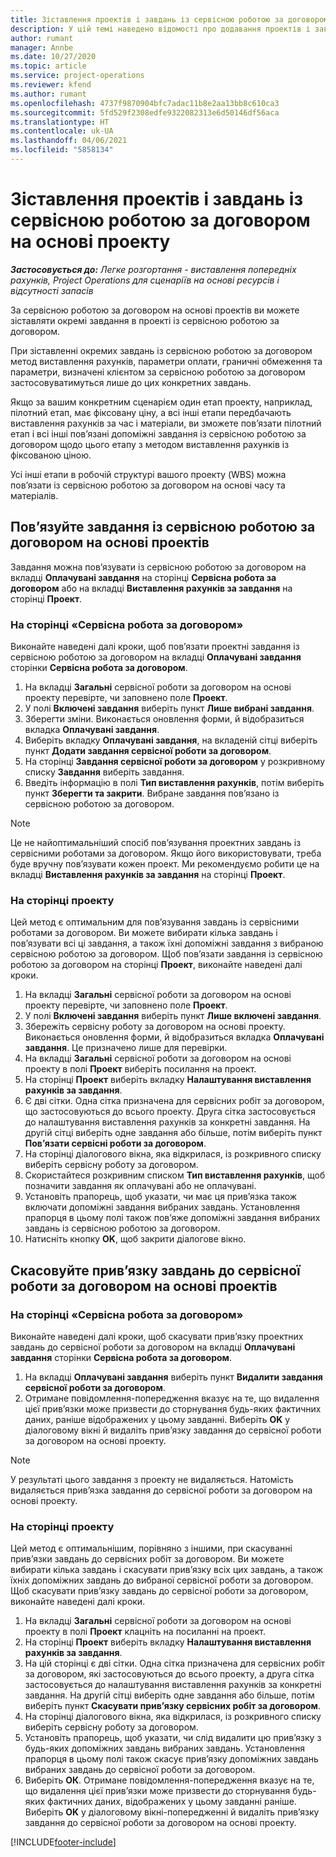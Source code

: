 ```yaml
---
title: Зіставлення проектів і завдань із сервісною роботою за договором на основі проектів – легка версія
description: У цій темі наведено відомості про додавання проектів і завдань до сервісної роботи за договором та видалення проектів і завдань із сервісної роботи за договором.
author: rumant
manager: Annbe
ms.date: 10/27/2020
ms.topic: article
ms.service: project-operations
ms.reviewer: kfend
ms.author: rumant
ms.openlocfilehash: 4737f9870904bfc7adac11b8e2aa13bb8c610ca3
ms.sourcegitcommit: 5fd529f2308edfe9322082313e6d50146df56aca
ms.translationtype: HT
ms.contentlocale: uk-UA
ms.lasthandoff: 04/06/2021
ms.locfileid: "5858134"
---
```

# <a name="map-projects-and-tasks-to-a-project-based-contract-line"></a>Зіставлення проектів і завдань із сервісною роботою за договором на основі проекту 

_**Застосовується до:** Легке розгортання - виставлення попередніх рахунків, Project Operations для сценаріїв на основі ресурсів і відсутності запасів_

За сервісною роботою за договором на основі проектів ви можете зіставляти окремі завдання в проекті із сервісною роботою за договором.

При зіставленні окремих завдань із сервісною роботою за договором метод виставлення рахунків, параметри оплати, граничні обмеження та параметри, визначені клієнтом за сервісною роботою за договором застосовуватимуться лише до цих конкретних завдань.

Якщо за вашим конкретним сценарієм один етап проекту, наприклад, пілотний етап, має фіксовану ціну, а всі інші етапи передбачають виставлення рахунків за час і матеріали, ви зможете пов’язати пілотний етап і всі інші пов’язані допоміжні завдання із сервісною роботою за договором щодо цього етапу з методом виставлення рахунків із фіксованою ціною.

Усі інші етапи в робочій структурі вашого проекту (WBS) можна пов’язати із сервісною роботою за договором на основі часу та матеріалів.

## <a name="associate-tasks-to-project-based-contract-lines"></a>Пов’язуйте завдання із сервісною роботою за договором на основі проектів

Завдання можна пов’язувати із сервісною роботою за договором на вкладці **Оплачувані завдання** на сторінці **Сервісна робота за договором** або на вкладці **Виставлення рахунків за завдання** на сторінці **Проект**.

### <a name="from-the-contract-line-page"></a>На сторінці «Сервісна робота за договором»

Виконайте наведені далі кроки, щоб пов’язати проектні завдання із сервісною роботою за договором на вкладці **Оплачувані завдання** сторінки **Сервісна робота за договором**.

1. На вкладці **Загальні** сервісної роботи за договором на основі проекту перевірте, чи заповнено поле **Проект**.
2. У полі **Включені завдання** виберіть пункт **Лише вибрані завдання**.
3. Зберегти зміни. Виконається оновлення форми, й відобразиться вкладка **Оплачувані завдання**.
4. Виберіть вкладку **Оплачувані завдання**, на вкладеній сітці виберіть пункт **Додати завдання сервісної роботи за договором**.
5. На сторінці **Завдання сервісної роботи за договором** у розкривному списку **Завдання** виберіть завдання. 
6. Введіть інформацію в полі **Тип виставлення рахунків**, потім виберіть пункт **Зберегти та закрити**. Вибране завдання пов’язано із сервісною роботою за договором.

> [!NOTE]
> Це не найоптимальніший спосіб пов’язування проектних завдань із сервісними роботами за договором. Якщо його використовувати, треба буде вручну пов’язувати кожен проект. Ми рекомендуємо робити це на вкладці **Виставлення рахунків за завдання** на сторінці **Проект**.

### <a name="from-the-project-page"></a>На сторінці проекту

Цей метод є оптимальним для пов’язування завдань із сервісними роботами за договором. Ви можете вибирати кілька завдань і пов’язувати всі ці завдання, а також їхні допоміжні завдання з вибраною сервісною роботою за договором. Щоб пов’язати завдання із сервісною роботою за договором на сторінці **Проект**, виконайте наведені далі кроки.

1. На вкладці **Загальні** сервісної роботи за договором на основі проекту перевірте, чи заповнено поле **Проект**.
2. У полі **Включені завдання** виберіть пункт **Лише включені завдання**.
3. Збережіть сервісну роботу за договором на основі проекту. Виконається оновлення форми, й відобразиться вкладка **Оплачувані завдання**. Це призначено лише для перевірки.
4. На вкладці **Загальні** сервісної роботи за договором на основі проекту в полі **Проект** виберіть посилання на проект.
5. На сторінці **Проект** виберіть вкладку **Налаштування виставлення рахунків за завдання**.
6. Є дві сітки. Одна сітка призначена для сервісних робіт за договором, що застосовуються до всього проекту. Друга сітка застосовується до налаштування виставлення рахунків за конкретні завдання. На другій сітці виберіть одне завдання або більше, потім виберіть пункт **Пов’язати сервісні роботи за договором**.
7. На сторінці діалогового вікна, яка відкрилася, із розкривного списку виберіть сервісну роботу за договором.
8. Скористайтеся розкривним списком **Тип виставлення рахунків**, щоб позначити завдання як оплачувані або не оплачувані.
9. Установіть прапорець, щоб указати, чи має ця прив’язка також включати допоміжні завдання вибраних завдань. Установлення прапорця в цьому полі також пов’яже допоміжні завдання вибраних завдань із сервісною роботою за договором.
10. Натисніть кнопку **OK**, щоб закрити діалогове вікно.

## <a name="unassociate-tasks-from-project-based-contract-lines"></a>Скасовуйте прив’язку завдань до сервісної роботи за договором на основі проектів

### <a name="from-the-contract-line-page"></a>На сторінці «Сервісна робота за договором»

Виконайте наведені далі кроки, щоб скасувати прив’язку проектних завдань до сервісної роботи за договором на вкладці **Оплачувані завдання** сторінки **Сервісна робота за договором**.

1. На вкладці **Оплачувані завдання** виберіть пункт **Видалити завдання сервісної роботи за договором**.
2. Отримане повідомлення-попередження вказує на те, що видалення цієї прив’язки може призвести до сторнування будь-яких фактичних даних, раніше відображених у цьому завданні. Виберіть **OK** у діалоговому вікні й видаліть прив’язку завдання до сервісної роботи за договором на основі проекту. 

> [!NOTE]
> У результаті цього завдання з проекту не видаляється. Натомість видаляється прив’язка завдання до сервісної роботи за договором на основі проекту.

### <a name="from-the-project-page"></a>На сторінці проекту

Цей метод є оптимальнішим, порівняно з іншими, при скасуванні прив’язки завдань до сервісних робіт за договором. Ви можете вибирати кілька завдань і скасувати прив’язку всіх цих завдань, а також їхніх допоміжних завдань до вибраної сервісної роботи за договором. Щоб скасувати прив’язку завдань до сервісної роботи за договором, виконайте наведені далі кроки.

1. На вкладці **Загальні** сервісної роботи за договором на основі проекту в полі **Проект** клацніть на посиланні на проект.
2. На сторінці **Проект** виберіть вкладку **Налаштування виставлення рахунків за завдання**.
3. На цій сторінці є дві сітки. Одна сітка призначена для сервісних робіт за договором, які застосовуються до всього проекту, а друга сітка застосовується до налаштування виставлення рахунків за конкретні завдання. На другій сітці виберіть одне завдання або більше, потім виберіть пункт **Скасувати прив’язку сервісних робіт за договором**.
4. На сторінці діалогового вікна, яка відкрилася, із розкривного списку виберіть сервісну роботу за договором.
5. Установіть прапорець, щоб указати, чи слід видалити цю прив’язку з будь-яких допоміжних завдань вибраних завдань. Установлення прапорця в цьому полі також скасує прив’язку допоміжних завдань вибраних завдань до сервісної роботи за договором.
6. Виберіть **ОК**. Отримане повідомлення-попередження вказує на те, що видалення цієї прив’язки може призвести до сторнування будь-яких фактичних даних, відображених у цьому завданні раніше. Виберіть **OK** у діалоговому вікні-попередженні й видаліть прив’язку завдання до сервісної роботи за договором на основі проекту.


[!INCLUDE[footer-include](../../includes/footer-banner.md)]
